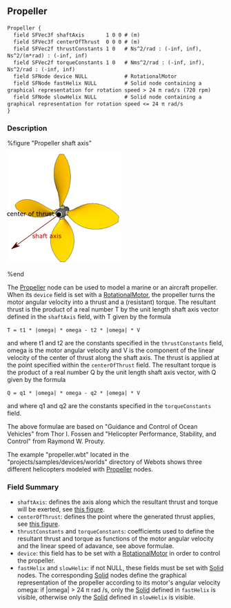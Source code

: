 ## Propeller

```
Propeller {
  field SFVec3f shaftAxis       1 0 0 # (m)
  field SFVec3f centerOfThrust  0 0 0 # (m)
  field SFVec2f thrustConstants 1 0   # Ns^2/rad : (-inf, inf), Ns^2/(m*rad) : (-inf, inf)
  field SFVec2f torqueConstants 1 0   # Nms^2/rad : (-inf, inf), Ns^2/rad : (-inf, inf)
  field SFNode device NULL            # RotationalMotor
  field SFNode fastHelix NULL         # Solid node containing a graphical representation for rotation speed > 24 π rad/s (720 rpm)
  field SFNode slowHelix NULL         # Solid node containing a graphical representation for rotation speed <= 24 π rad/s
}
```

### Description

%figure "Propeller shaft axis"

![Propeller shaft axis](pdf/propeller.pdf.png)

%end

The [Propeller](propeller.md#propeller) node can be used to model a marine or an
aircraft propeller. When its `device` field is set with a
[RotationalMotor](rotationalmotor.md#rotationalmotor), the propeller turns the
motor angular velocity into a thrust and a (resistant) torque. The resultant
thrust is the product of a real number T by the unit length shaft axis vector
defined in the `shaftAxis` field, with T given by the formula

```
T = t1 * |omega| * omega - t2 * |omega| * V
```

and where t1 and t2 are the constants specified in the `thrustConstants` field,
omega is the motor angular velocity and V is the component of the linear
velocity of the center of thrust along the shaft axis. The thrust is applied at
the point specified within the `centerOfThrust` field.  The resultant torque is
the product of a real number Q by the unit length shaft axis vector, with Q
given by the formula

```
Q = q1 * |omega| * omega - q2 * |omega| * V
```

and where q1 and q2 are the constants specified in the `torqueConstants` field.

The above formulae are based on "Guidance and Control of Ocean Vehicles" from
Thor I. Fossen and "Helicopter Performance, Stability, and Control" from Raymond
W. Prouty.

The example "propeller.wbt" located in the "projects/samples/devices/worlds"
directory of Webots shows three different helicopters modeled with
[Propeller](propeller.md#propeller) nodes.

### Field Summary

- `shaftAxis`: defines the axis along which the resultant thrust and torque will
be exerted, see [this figure](propeller.md#propeller-shaft-axis).
- `centerOfThrust`: defines the point where the generated thrust applies, see
[this figure](propeller.md#propeller-shaft-axis).
- `thrustConstants` and `torqueConstants`: coefficients used to define the
resultant thrust and torque as functions of the motor angular velocity and the
linear speed of adavance, see above formulae.
- `device`: this field has to be set with a
[RotationalMotor](rotationalmotor.md#rotationalmotor) in order to control the
propeller.
- `fastHelix` and `slowHelix`: if not NULL, these fields must be set with
[Solid](solid.md#solid) nodes. The corresponding [Solid](solid.md#solid) nodes
define the graphical representation of the propeller according to its motor's
angular velocity omega: if |omega| > 24 π rad /s, only the
[Solid](solid.md#solid) defined in `fastHelix` is visible, otherwise only the
[Solid](solid.md#solid) defined in `slowHelix` is visible.

